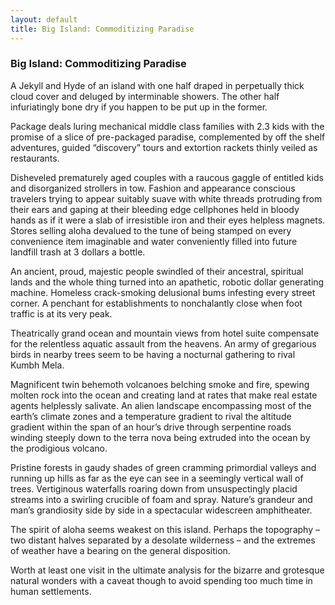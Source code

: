 ```yaml
---
layout: default
title: Big Island: Commoditizing Paradise
---
```


### Big Island: Commoditizing Paradise

A Jekyll and Hyde of an island with one half draped in perpetually thick cloud cover and deluged by interminable showers. The other half infuriatingly bone dry if you happen to be put up in the former.

Package deals luring mechanical middle class families with 2.3 kids with the promise of a slice of pre-packaged paradise, complemented by off the shelf adventures, guided “discovery” tours and extortion rackets thinly veiled as restaurants.

Disheveled prematurely aged couples with a raucous gaggle of entitled kids and disorganized strollers in tow. Fashion and appearance conscious travelers trying to appear suitably suave with white threads protruding from their ears and gaping at their bleeding edge cellphones held in bloody hands as if it were a slab of irresistible iron and their eyes helpless magnets. Stores selling aloha devalued to the tune of being stamped on every convenience item imaginable and water conveniently filled into future landfill trash at 3 dollars a bottle.

An ancient, proud, majestic people swindled of their ancestral, spiritual lands and the whole thing turned into an apathetic, robotic dollar generating machine. Homeless crack-smoking delusional bums infesting every street corner. A penchant for establishments to nonchalantly close when foot traffic is at its very peak.

Theatrically grand ocean and mountain views from hotel suite compensate for the relentless aquatic assault from the heavens. An army of gregarious birds in nearby trees seem to be having a nocturnal gathering to rival Kumbh Mela.

Magnificent twin behemoth volcanoes belching smoke and fire, spewing molten rock into the ocean and creating land at rates that make real estate agents helplessly salivate. An alien landscape encompassing most of the earth’s climate zones and a temperature gradient to rival the altitude gradient within the span of an hour’s drive through serpentine roads winding steeply down to the terra nova being extruded into the ocean by the prodigious volcano.

Pristine forests in gaudy shades of green cramming primordial valleys and running up hills as far as the eye can see in a seemingly vertical wall of trees. Vertiginous waterfalls roaring down from unsuspectingly placid streams into a swirling crucible of foam and spray. Nature’s grandeur and man’s grandiosity side by side in a spectacular widescreen amphitheater.

The spirit of aloha seems weakest on this island. Perhaps the topography – two distant halves separated by a desolate wilderness – and the extremes of weather have a bearing on the general disposition.

Worth at least one visit in the ultimate analysis for the bizarre and grotesque natural wonders with a caveat though to avoid spending too much time in human settlements.